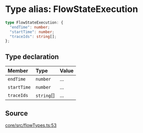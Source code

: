 # Type alias: FlowStateExecution

```ts
type FlowStateExecution: {
  "endTime": number;
  "startTime": number;
  "traceIds": string[];
};
```

## Type declaration

| Member | Type | Value |
| :------ | :------ | :------ |
| `endTime` | `number` | ... |
| `startTime` | `number` | ... |
| `traceIds` | `string`[] | ... |

## Source

[core/src/flowTypes.ts:53](https://github.com/firebase/genkit/blob/9cb10ef63dd6659f1a31ffd2367b7efa8acc10e5/js/core/src/flowTypes.ts#L53)

